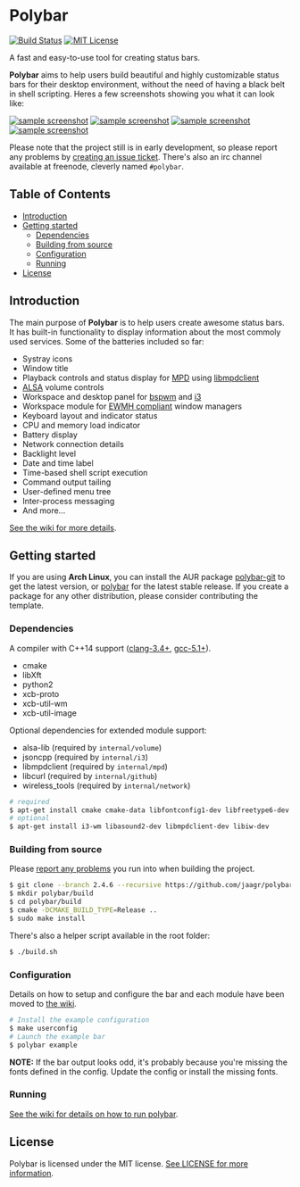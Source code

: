 # Polybar

[![Build Status](https://travis-ci.org/jaagr/polybar.svg?branch=master)](https://travis-ci.org/jaagr/polybar)
[![MIT License](https://img.shields.io/github/license/mashape/apistatus.svg?maxAge=2592000?style=plastic)](https://github.com/jaagr/polybar/blob/master/LICENSE)

A fast and easy-to-use tool for creating status bars.

**Polybar** aims to help users build beautiful and highly customizable status bars
for their desktop environment, without the need of having a black belt in shell scripting.
Heres a few screenshots showing you what it can look like:

[![sample screenshot](http://i.imgur.com/xvlw9iHt.png)](http://i.imgur.com/xvlw9iH.png)
[![sample screenshot](http://i.imgur.com/cYQOuRrt.png)](http://i.imgur.com/cYQOuRr.png)
[![sample screenshot](http://i.imgur.com/A6spiZZt.png)](http://i.imgur.com/A6spiZZ.png)
[![sample screenshot](http://i.imgur.com/TY5a5r9t.png)](http://i.imgur.com/TY5a5r9.png)

Please note that the project still is in early development, so please report any
problems by [creating an issue ticket](https://github.com/jaagr/polybar/issues/new). There's also an irc channel available at freenode, cleverly named `#polybar`.


## Table of Contents

* [Introduction](#introduction)
* [Getting started](#getting-started)
  * [Dependencies](#dependencies)
  * [Building from source](#building-from-source)
  * [Configuration](#configuration)
  * [Running](#running)
* [License](#license)


## Introduction

The main purpose of **Polybar** is to help users create awesome status bars.
It has built-in functionality to display information about the most commoly used services.
Some of the batteries included so far:

- Systray icons
- Window title
- Playback controls and status display for [MPD](https://www.musicpd.org/) using [libmpdclient](https://www.musicpd.org/libs/libmpdclient/)
- [ALSA](http://www.alsa-project.org/main/index.php/Main_Page) volume controls
- Workspace and desktop panel for [bspwm](https://github.com/baskerville/bspwm) and [i3](https://github.com/i3/i3)
- Workspace module for [EWMH compliant](https://specifications.freedesktop.org/wm-spec/wm-spec-1.3.html#idm140130320786080) window managers
- Keyboard layout and indicator status
- CPU and memory load indicator
- Battery display
- Network connection details
- Backlight level
- Date and time label
- Time-based shell script execution
- Command output tailing
- User-defined menu tree
- Inter-process messaging
- And more...

[See the wiki for more details](https://github.com/jaagr/polybar/wiki).


## Getting started

If you are using **Arch Linux**, you can install the AUR package [polybar-git](https://aur.archlinux.org/packages/polybar-git/) to get the latest version, or
[polybar](https://aur.archlinux.org/packages/polybar/) for the latest stable release. If you create a package for any other distribution, please consider contributing the template.


### Dependencies

A compiler with C++14 support ([clang-3.4+](http://llvm.org/releases/download.html), [gcc-5.1+](https://gcc.gnu.org/releases.html)).
- cmake
- libXft
- python2
- xcb-proto
- xcb-util-wm
- xcb-util-image

Optional dependencies for extended module support:
- alsa-lib (required by `internal/volume`)
- jsoncpp (required by `internal/i3`)
- libmpdclient (required by `internal/mpd`)
- libcurl (required by `internal/github`)
- wireless_tools (required by `internal/network`)

~~~ sh
# required
$ apt-get install cmake cmake-data libfontconfig1-dev libfreetype6-dev libghc-x11-xft-dev libx11-xcb-dev libxcb1-dev libxcb-ewmh-dev libxcb-icccm4-dev libxcb-image0-dev libxcb-randr0-dev libxcb-util0-dev libxcb-xkb-dev pkg-config python-xcbgen xcb-proto
# optional
$ apt-get install i3-wm libasound2-dev libmpdclient-dev libiw-dev
~~~


### Building from source

Please [report any problems](https://github.com/jaagr/polybar/issues/new) you run into when building the project.

  ~~~ sh
  $ git clone --branch 2.4.6 --recursive https://github.com/jaagr/polybar
  $ mkdir polybar/build
  $ cd polybar/build
  $ cmake -DCMAKE_BUILD_TYPE=Release ..
  $ sudo make install
  ~~~

There's also a helper script available in the root folder:

  ~~~ sh
  $ ./build.sh
  ~~~


### Configuration

Details on how to setup and configure the bar and each module have been moved to [the wiki](https://github.com/jaagr/polybar/wiki/Configuration).

  ~~~ sh
  # Install the example configuration
  $ make userconfig
  # Launch the example bar
  $ polybar example
  ~~~

**NOTE:** If the bar output looks odd, it's probably because you're
missing the fonts defined in the config. Update the config or install the
missing fonts.


### Running

[See the wiki for details on how to run polybar](https://github.com/jaagr/polybar/wiki).


## License

Polybar is licensed under the MIT license. [See LICENSE for more information](https://github.com/jaagr/polybar/blob/master/LICENSE).
